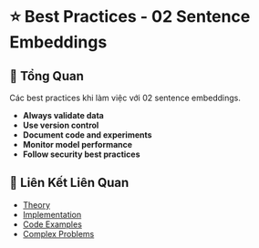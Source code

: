 # ⭐ Best Practices - 02 Sentence Embeddings

## 🎯 Tổng Quan

Các best practices khi làm việc với 02 sentence embeddings.

- **Always validate data**
- **Use version control**
- **Document code and experiments**
- **Monitor model performance**
- **Follow security best practices**

## 🔗 Liên Kết Liên Quan

- [Theory](./THEORY_02_sentence_embeddings.md)
- [Implementation](./IMPLEMENTATION_02_sentence_embeddings.md)
- [Code Examples](./CODE_EXAMPLES_02_sentence_embeddings.md)
- [Complex Problems](./COMPLEX_PROBLEMS.md)

